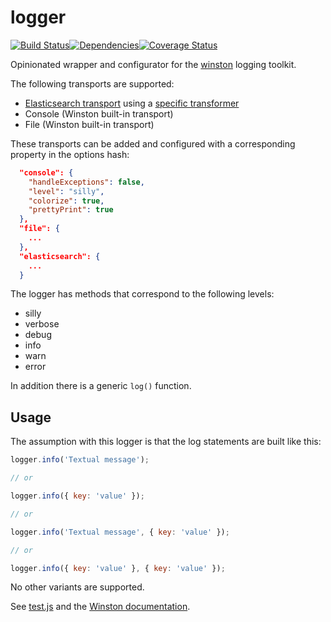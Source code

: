 # logger

<img src="http://img.shields.io/npm/v/%40restorecommerce%2Flogger.svg?style=flat-square" alt="">[![Build Status][build]](https://travis-ci.org/restorecommerce/logger?branch=master)[![Dependencies][depend]](https://david-dm.org/restorecommerce/logger)[![Coverage Status][cover]](https://coveralls.io/github/restorecommerce/logger?branch=master)

[version]: http://img.shields.io/npm/v/logger.svg?style=flat-square
[build]: http://img.shields.io/travis/restorecommerce/logger/master.svg?style=flat-square
[depend]: https://img.shields.io/david/restorecommerce/logger.svg?style=flat-square
[cover]: http://img.shields.io/coveralls/restorecommerce/logger/master.svg?style=flat-square

Opinionated wrapper and configurator for the
[winston](https://github.com/winstonjs/winston) logging toolkit.

The following transports are supported:

- [Elasticsearch transport](https://github.com/vanthome/winston-elasticsearch) using a [specific transformer](https://github.com/restorecommerce/winston-elasticsearch-transformer)
- Console (Winston built-in transport)
- File (Winston built-in transport)

These transports can be added and configured with a corresponding property in
the options hash:

```json
  "console": {
    "handleExceptions": false,
    "level": "silly",
    "colorize": true,
    "prettyPrint": true
  },
  "file": {
    ...
  },
  "elasticsearch": {
    ...
  }
```

The logger has methods that correspond to the following levels:

- silly
- verbose
- debug
- info
- warn
- error

In addition there is a generic `log()` function.

## Usage

The assumption with this logger is that the log statements are built like this:

```js
logger.info('Textual message');

// or

logger.info({ key: 'value' });

// or

logger.info('Textual message', { key: 'value' });

// or

logger.info({ key: 'value' }, { key: 'value' });
```

No other variants are supported.

See [test.js](test/test.js) and the
[Winston documentation](https://github.com/winstonjs/winston).
